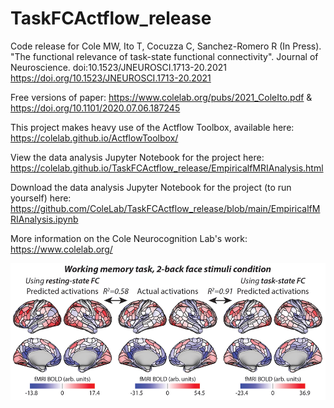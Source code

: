 # TaskFCActflow_release
Code release for Cole MW, Ito T, Cocuzza C, Sanchez-Romero R (In Press). "The functional relevance of task-state functional connectivity". Journal of Neuroscience. doi:10.1523/JNEUROSCI.1713-20.2021
https://doi.org/10.1523/JNEUROSCI.1713-20.2021

Free versions of paper:
https://www.colelab.org/pubs/2021_ColeIto.pdf & https://doi.org/10.1101/2020.07.06.187245

This project makes heavy use of the Actflow Toolbox, available here:
https://colelab.github.io/ActflowToolbox/

View the data analysis Jupyter Notebook for the project here:
https://colelab.github.io/TaskFCActflow_release/EmpiricalfMRIAnalysis.html

Download the data analysis Jupyter Notebook for the project (to run yourself) here:
https://github.com/ColeLab/TaskFCActflow_release/blob/main/EmpiricalfMRIAnalysis.ipynb

More information on the Cole Neurocognition Lab's work: https://www.colelab.org/

![Alt text](docs/figures/workingmemory_example.png?raw=true "Fig. 8C: Working memory task fMRI activation prediction example")
